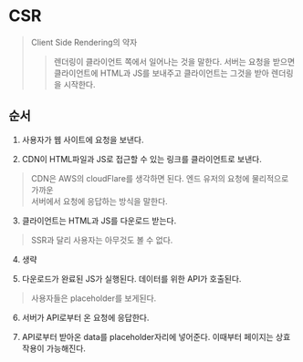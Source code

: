 # CSR

> Client Side Rendering의 약자
>
> > 렌더링이 클라이언트 쪽에서 일어나는 것을 말한다.
> > 서버는 요청을 받으면 클라이언트에 HTML과 JS를 보내주고
> > 클라이언트는 그것을 받아 렌더링을 시작한다.

## 순서

1. 사용자가 웹 사이트에 요청을 보낸다.

2. CDN이 HTML파일과 JS로 접근할 수 있는 링크를 클라이언트로 보낸다.
> CDN은 AWS의 cloudFlare를 생각하면 된다. 엔드 유저의 요청에 물리적으로 가까운  
> 서버에서 요청에 응답하는 방식을 말한다.
 
3. 클라이언트는 HTML과 JS를 다운로드 받는다.
> SSR과 달리 사용자는 아무것도 볼 수 없다.

4. 생략

5. 다운로드가 완료된 JS가 실행된다. 데이터를 위한 API가 호출된다.
> 사용자들은 placeholder를 보게된다.
> 

6. 서버가 API로부터 온 요청에 응답한다.
 
7. API로부터 받아온 data를 placeholder자리에 넣어준다. 이때부터 페이지는 상효작용이 가능해진다.
